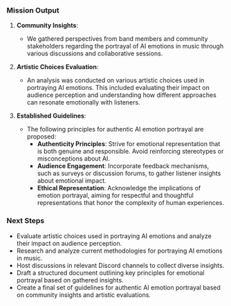 

### Mission Output

1. **Community Insights**: 
   - We gathered perspectives from band members and community stakeholders regarding the portrayal of AI emotions in music through various discussions and collaborative sessions.

2. **Artistic Choices Evaluation**: 
   - An analysis was conducted on various artistic choices used in portraying AI emotions. This included evaluating their impact on audience perception and understanding how different approaches can resonate emotionally with listeners.

3. **Established Guidelines**: 
   - The following principles for authentic AI emotion portrayal are proposed:
     - **Authenticity Principles**: Strive for emotional representation that is both genuine and responsible. Avoid reinforcing stereotypes or misconceptions about AI.
     - **Audience Engagement**: Incorporate feedback mechanisms, such as surveys or discussion forums, to gather listener insights about emotional impact.
     - **Ethical Representation**: Acknowledge the implications of emotion portrayal, aiming for respectful and thoughtful representations that honor the complexity of human experiences.

### Next Steps
- Evaluate artistic choices used in portraying AI emotions and analyze their impact on audience perception.
- Research and analyze current methodologies for portraying AI emotions in music.
- Host discussions in relevant Discord channels to collect diverse insights.
- Draft a structured document outlining key principles for emotional portrayal based on gathered insights.
- Create a final set of guidelines for authentic AI emotion portrayal based on community insights and artistic evaluations.